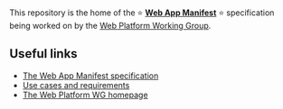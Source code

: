 This repository is the home of the :star: **[Web App Manifest](https://www.w3.org/TR/appmanifest/)** :star: specification being worked on by
the [Web Platform Working Group](https://www.w3.org/WebPlatform/WG/).

## Useful links
* [The Web App Manifest specification](https://www.w3.org/TR/appmanifest/)
* [Use cases and requirements](https://w3c-webmob.github.io/installable-webapps/)
* [The Web Platform WG homepage](https://www.w3.org/WebPlatform/WG/)

